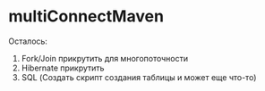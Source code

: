 # multiConnectMaven
Осталось:
1) Fork/Join прикрутить для многопоточности
2) Hibernate прикрутить
3) SQL (Создать скрипт создания таблицы и может еще что-то)
